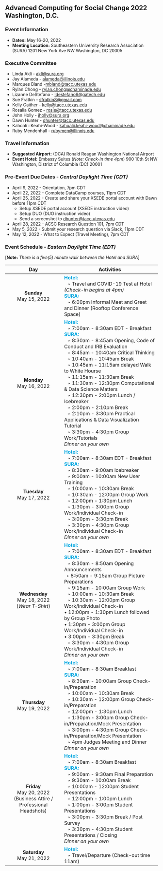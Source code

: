 ## Advanced Computing for Social Change 2022 Washington, D.C.

### Event Information
* **Dates:** May 16-20, 2022
* **Meeting Location:** 
    Southeastern University Research Association (SURA) 
    1201 New York Ave NW
    Washington, DC 20005

### Executive Committee

* Linda Akli - [akli@sura.org](mailto:akli@sura.org?subject=[ACSC22-DC])
* Jay Alameda - [alameda@illinois.edu](mailto:alameda@illinois.edu?subject=[ACSC22-DC])
* Marques Bland -[mbland@tacc.utexas.edu](mailto:mbland@tacc.utexas.edu?subject=[ACSC22-DC])
* Rylan Chong - [rylan.chong@chaminade.edu](mailto:rylan.chong@chaminade.edu?subject=[ACSC22-DC])
* Lizanne DeStefano - [ldestefano6@gatech.edu](mailto:ldestefano6@gatech.edu?subject=[ACSC22-DC])
* Sue Fratkin - [sfratkin8@gmail.com](mailto:sfratkin8@gmail.com?subject=[ACSC22-DC])
* Kelly Gaither - [kelly@tacc.utexas.edu](mailto:kelly@tacc.utexas.edu?subject=[ACSC22-DC])
* Rosalia Gomez - [rosie@tacc.utexas.edu](mailto:rosie@tacc.utexas.edu?subject=[ACSC22-DC])
* John Holly - [jholly@sura.org](mailto:jholly@sura.org?subject=[ACSC22-DC])
* Dawn Hunter - [dhunter@tacc.utexas.edu](mailto:dhunter@tacc.utexas.edu?subject=[ACSC22-DC])
* Kahoali`i Keahi-Wood - [kahoalii.keahi-wood@chaminade.edu](mailto:kahoalii.keahi-wood@chaminade.edu?subject=[ACSC22-DC])
* Ruby Mendenhall - [rubymen@illinois.edu](mailto:rubymen@illinois.edu?subject=[ACSC22-DC])



### Travel Information
* **Suggested Airport:** (DCA) Ronald Reagan Washington National Airport
* **Event Hotel:**
    Embassy Suites (_Note: Check-in time 4pm_)
    900 10th St NW
    Washington, District of Columbia (DC) 20001
    
### Pre-Event Due Dates - _Central Daylight Time (CDT)_
* April 9, 2022 -  Orientation, 7pm CDT
* April 22, 2022 -  Complete DataCamp courses, 11pm CDT
* April 25, 2022 - Create and share your XSEDE portal account with Dawn before 11pm CDT
  * Setup XSEDE portal account (XSEDE instruction video)
  * Setup DUO (DUO instruction video)
  * Send a screenshot to dhunter@tacc.utexas.edu
* April 28, 2022 - ACSC Research Question 101, 7pm CDT
* May 5, 2022 - Submit your research question via Slack, 11pm CDT
* May 12, 2022 - What to Expect (Travel Meeting), 7pm CDT



### Event Schedule - _Eastern Daylight Time (EDT)_
[**Note:** _There is a five(5) minute walk between the Hotel and SURA_]

| Day | Activities |
|:-----------:|-------------------------------------------------------|
| **Sunday** <br> May 15, 2022 | <strong><font color='#00a7e0'>Hotel:</font></strong> <br> &ensp; ‣ Travel and COVID-19 Test at Hotel _(Check-in begins at 4pm)_  <br> <strong><font color='#00a7e0'>SURA:</font></strong> <br> &ensp; ‣ 6:00pm  Informal Meet and Greet and Dinner (Rooftop Conference Space) |
| **Monday** <br> May 16, 2022 |  <strong><font color='#00a7e0'>Hotel:</font></strong> <br> &ensp; ‣ 7:00am - 8:30am EDT - Breakfast <br>  <strong><font color='#00a7e0'>SURA:</font></strong> <br> &ensp; ‣ 8:30am - 8:45am  Opening, Code of Conduct and IRB Evaluation <br> &ensp; ‣ 8:45am - 10:40am Critical Thinking <br> &ensp; ‣ 10:40am - 10:45am Break <br> &ensp; ‣ 10:45am - 11:15am delayed Walk to White Hourse <br> &ensp; ‣ 11:15am - 11:30am Break <br> &ensp; ‣ 11:30am - 12:30pm	Computational & Data Science Matters <br> &ensp; ‣ 12:30pm - 2:00pm Lunch / Icebreaker <br> &ensp; ‣ 2:00pm - 2:10pm Break <br> &ensp; ‣ 2:10pm - 3:30pm Practical Applications & Data Visualization Tutorial <br> &ensp; ‣ 3:30pm - 4:30pm Group Work/Tutorials <br> _Dinner on your own_ |
| **Tuesday** <br> May 17, 2022 |  <strong><font color='#00a7e0'>Hotel:</font></strong> <br> &ensp; ‣ 7:00am - 8:30am EDT - Breakfast <br>  <strong><font color='#00a7e0'>SURA:</font></strong> <br> &ensp; ‣ 8:30am - 9:00am Icebreaker <br> &ensp; ‣ 9:00am - 10:00am New User Training <br> &ensp; ‣ 10:00am - 10:30am Break <br> &ensp; ‣ 10:30am - 12:00pm	Group Work <br> &ensp; ‣ 12:00pm - 1:30pm	Lunch <br> &ensp; ‣ 1:30pm - 3:00pm Group Work/Individual Check-in <br> &ensp; ‣ 3:00pm - 3:30pm Break <br> &ensp; ‣ 3:30pm - 4:30pm Group Work/Individual Check-in <br> _Dinner on your own_ |
| **Wednesday** <br> May 18, 2022 <br> (_Wear T-Shirt_) |  <strong><font color='#00a7e0'>Hotel:</font></strong> <br> &ensp; ‣ 7:00am - 8:30am EDT - Breakfast <br>  <strong><font color='#00a7e0'>SURA:</font></strong> <br> &ensp; ‣ 8:30am - 8:50am Opening Announcements <br> &ensp;‣ 8:50am - 9:15am Group Picture Preparations <br> &ensp; ‣ 9:15am - 10:00am Group Work <br> &ensp; ‣ 10:00am - 10:30am	Break <br> &ensp; ‣ 10:30am - 12:00pm Group Work/Individual Check-in <br> • 12:00pm - 1:30pm	Lunch followed by Group Photo <br> • 1:30pm - 3:00pm Group Work/Individual Check-in <br> • 3:00pm - 3:30pm	Break <br> &ensp; ‣ 3:30pm - 4:30pm Group Work/Individual Check-in <br> _Dinner on your own_ |
| **Thursday** <br> May 19, 2022 <br> |  <strong><font color='#00a7e0'>Hotel:</font></strong> <br> &ensp; ‣ 7:00am - 8:30am Breakfast <br> <strong><font color='#00a7e0'>SURA:</font></strong> <br> &ensp; ‣ 8:30am - 10:00am Group Check-in/Preparation <br> &ensp; ‣ 10:00am - 10:30am	Break <br> &ensp; ‣ 10:30am - 12:00pm Group Check-in/Preparation <br> &ensp; ‣ 12:00pm - 1:30pm Lunch <br> &ensp; ‣ 1:30pm - 3:00pm Group Check-in/Preparation/Mock Presentation <br> &ensp; ‣ 3:00pm - 4:30pm Group Check-in/Preparation/Mock Presentation <br> &ensp; ‣ 4pm Judges Meeting and Dinner <br> _Dinner on your own_ |
| **Friday** <br> May 20, 2022 <br> (Business Attire / Professional Headshots) |  <strong><font color='#00a7e0'>Hotel:</font></strong> <br> &ensp; ‣ 7:00am - 8:30am Breakfast <br> <strong><font color='#00a7e0'>SURA:</font></strong> <br> &ensp; ‣ 9:00am - 9:30am Final Preparation <br> &ensp; ‣ 9:30am - 10:00am Break <br> &ensp; ‣ 10:00am - 12:00pm Student Presentations <br> &ensp; ‣ 12:00pm - 1:00pm Lunch <br> &ensp; ‣ 1:00pm - 3:00pm Student Presentations <br> &ensp; ‣ 3:00pm - 3:30pm Break / Post Survey <br> &ensp; ‣ 3:30pm - 4:30pm	Student Presentations / Closing <br> _Dinner on your own_ |
| **Saturday** <br> May 21, 2022 |  <strong><font color='#00a7e0'>Hotel:</font></strong> <br> &ensp; ‣ Travel/Departure (Check-out time 11am) |



  
